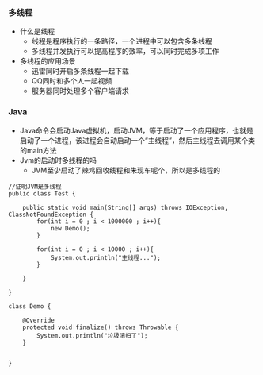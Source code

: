 ### 多线程
* 什么是线程
	* 线程是程序执行的一条路径，一个进程中可以包含多条线程
	* 多线程并发执行可以提高程序的效率，可以同时完成多项工作
* 多线程的应用场景
	* 迅雷同时开启多条线程一起下载
	* QQ同时和多个人一起视频
	* 服务器同时处理多个客户端请求 
### Java
* Java命令会启动Java虚拟机，启动JVM，等于启动了一个应用程序，也就是启动了一个进程，该进程会自动启动一个“主线程”，然后主线程去调用某个类的main方法
* Jvm的启动时多线程的吗
	* JVM至少启动了辣鸡回收线程和朱现车呢个，所以是多线程的  
```
//证明JVM是多线程
public class Test {
	
	public static void main(String[] args) throws IOException, ClassNotFoundException {
		for(int i = 0 ; i < 1000000 ; i++){
			new Demo();
		}
		
		for(int i = 0 ; i < 10000 ; i++){
			System.out.println("主线程...");
		}
		
	}
	
}

class Demo {

	@Override
	protected void finalize() throws Throwable {
		System.out.println("垃圾清扫了");
	}

	
}

```